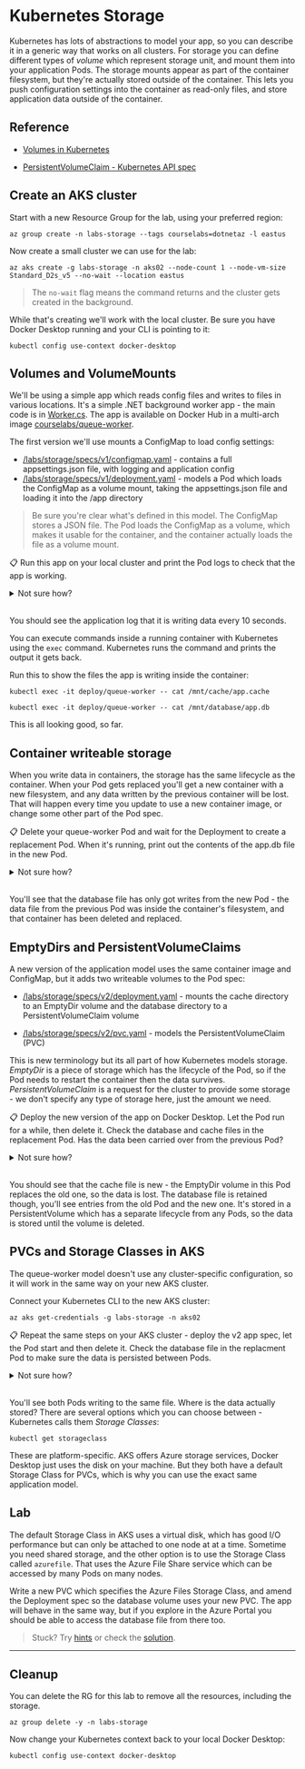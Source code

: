 # Kubernetes Storage

Kubernetes has lots of abstractions to model your app, so you can describe it in a generic way that works on all clusters. For storage you can define different types of _volume_ which represent storage unit, and mount them into your application Pods. The storage mounts appear as part of the container filesystem, but they're actually stored outside of the container. This lets you push configuration settings into the container as read-only files, and store application data outside of the container.

## Reference

- [Volumes in Kubernetes](https://kubernetes.io/docs/concepts/storage/volumes/)

- [PersistentVolumeClaim - Kubernetes API spec](https://kubernetes.io/docs/reference/generated/kubernetes-api/v1.20/#persistentvolumeclaim-v1-core)


## Create an AKS cluster

Start with a new Resource Group for the lab, using your preferred region:

```
az group create -n labs-storage --tags courselabs=dotnetaz -l eastus
```

Now create a small cluster we can use for the lab:

```
az aks create -g labs-storage -n aks02 --node-count 1 --node-vm-size Standard_D2s_v5 --no-wait --location eastus
```

> The `no-wait` flag means the command returns and the cluster gets created in the background.

While that's creating we'll work with the local cluster. Be sure you have Docker Desktop running and your CLI is pointing to it:

```
kubectl config use-context docker-desktop
```

## Volumes and VolumeMounts

We'll be using a simple app which reads config files and writes to files in various locations. It's a simple .NET background worker app - the main code is in [Worker.cs](/src/queue-worker/src/Worker.cs). The app is available on Docker Hub in a multi-arch image [courselabs/queue-worker](https://hub.docker.com/r/courselabs/queue-worker/tags).

The first version we'll use mounts a ConfigMap to load config settings:

- [/labs/storage/specs/v1/configmap.yaml](./specs/v1/configmap.yaml) - contains a full appsettings.json file, with logging and application config
- [/labs/storage/specs/v1/deployment.yaml](./specs/v1/deployment.yaml) - models a Pod which loads the ConfigMap as a volume mount, taking the appsettings.json file and loading it into the /app directory

> Be sure you're clear what's defined in this model. The ConfigMap stores a JSON file. The Pod loads the ConfigMap as a volume, which makes it usable for the container, and the container actually loads the file as a volume mount.

📋 Run this app on your local cluster and print the Pod logs to check that the app is working.

<details>
  <summary>Not sure how?</summary>

All the specs are in the `v1` folder:

```
kubectl apply -f labs/storage/specs/v1
```

Find the Pod name:

```
kubectl get pods
```

Print the logs:

```
kubectl logs <pod-name>
```

</details><br/>

You should see the application log that it is writing data every 10 seconds.

You can execute commands inside a running container with Kubernetes using the `exec` command. Kubernetes runs the command and prints the output it gets back.

Run this to show the files the app is writing inside the container:

```
kubectl exec -it deploy/queue-worker -- cat /mnt/cache/app.cache

kubectl exec -it deploy/queue-worker -- cat /mnt/database/app.db
```

This is all looking good, so far.

## Container writeable storage

When you write data in containers, the storage has the same lifecycle as the container. When your Pod gets replaced you'll get a new container with a new filesystem, and any data written by the previous container will be lost. That will happen every time you update to use a new container image, or change some other part of the Pod spec.

📋 Delete your queue-worker Pod and wait for the Deployment to create a replacement Pod. When it's running, print out the contents of the app.db file in the new Pod.

<details>
  <summary>Not sure how?</summary>

The Deployment's job is to make sure there's one Pod for your app. If you delete the Pod, the Deployment will create a replacement:

```
kubectl delete pod <pod-name>
```

Watch Pods to see the replacement start up:

```
kubectl get pods --watch
```

When the new Pod is running, check the db file:

```
kubectl exec -it deploy/queue-worker -- cat /mnt/database/app.db
```

</details><br/>

You'll see that the database file has only got writes from the new Pod - the data file from the previous Pod was inside the container's filesystem, and that container has been deleted and replaced.

## EmptyDirs and PersistentVolumeClaims

A new version of the application model uses the same container image and ConfigMap, but it adds two writeable volumes to the Pod spec:

- [/labs/storage/specs/v2/deployment.yaml](./specs/v2/deployment.yaml) - mounts the cache directory to an EmptyDir volume and the database directory to a PersistentVolumeClaim volume

- [/labs/storage/specs/v2/pvc.yaml](./specs/v2/pvc.yaml) - models the PersistentVolumeClaim (PVC)

This is new terminology but its all part of how Kubernetes models storage. _EmptyDir_ is a piece of storage which has the lifecycle of the Pod, so if the Pod needs to restart the container then the data survives. _PersistentVolumeClaim_ is a request for the cluster to provide some storage - we don't specify any type of storage here, just the amount we need.

📋 Deploy the new version of the app on Docker Desktop. Let the Pod run for a while, then delete it. Check the database and cache files in the replacement Pod. Has the data been carried over from the previous Pod?

<details>
  <summary>Not sure how?</summary>

Deploy the v2 specs:

```
kubectl apply -f ./labs/storage/specs/v2
```

Check the data files:

```
kubectl exec -it deploy/queue-worker -- cat /mnt/cache/app.cache

kubectl exec -it deploy/queue-worker -- cat /mnt/database/app.db
```

Now delete the Pod:

```
kubectl delete pod <pod-name>
```

Watch Pods to see the replacement start up:

```
kubectl get pods --watch
```

When the new Pod is running, check the files again:

```
kubectl exec -it deploy/queue-worker -- cat /mnt/cache/app.cache

kubectl exec -it deploy/queue-worker -- cat /mnt/database/app.db
```

</details><br/>

You should see that the cache file is new - the EmptyDir volume in this Pod replaces the old one, so the data is lost. The database file is retained though, you'll see entries from the old Pod and the new one. It's stored in a PersistentVolume which has a separate lifecycle from any Pods, so the data is stored until the volume is deleted.

## PVCs and Storage Classes in AKS

The queue-worker model doesn't use any cluster-specific configuration, so it will work in the same way on your new AKS cluster.

Connect your Kubernetes CLI to the new AKS cluster:

```
az aks get-credentials -g labs-storage -n aks02
```

📋 Repeat the same steps on your AKS cluster - deploy the v2 app spec, let the Pod start and then delete it. Check the database file in the replacment Pod to make sure the data is persisted between Pods.

<details>
  <summary>Not sure how?</summary>

Deploy the v2 specs and wait for the Pod to start:

```
kubectl apply -f ./labs/storage/specs/v2

kubectl get pods --watch
```

Now delete the Pod:

```
kubectl delete pod <pod-name>

kubectl get pods --watch
```

When the new Pod is running check the db file:

```
kubectl exec -it deploy/queue-worker -- cat /mnt/database/app.db
```

</details><br/>

You'll see both Pods writing to the same file. Where is the data actually stored? There are several options which you can choose between - Kubernetes calls them _Storage Classes_:

```
kubectl get storageclass
```

These are platform-specific. AKS offers Azure storage services, Docker Desktop just uses the disk on your machine. But they both have a default Storage Class for PVCs, which is why you can use the exact same application model.

## Lab

The default Storage Class in AKS uses a virtual disk, which has good I/O performance but can only be attached to one node at at a time. Sometime you need shared storage, and the other option is to use the Storage Class called `azurefile`. That uses the Azure File Share service which can be accessed by many Pods on many nodes.

Write a new PVC which specifies the Azure Files Storage Class, and amend the Deployment spec so the database volume uses your new PVC. The app will behave in the same way, but if you explore in the Azure Portal you should be able to access the database file from there too.

> Stuck? Try [hints](hints.md) or check the [solution](solution.md).

___

## Cleanup

You can delete the RG for this lab to remove all the resources, including the storage.

```
az group delete -y -n labs-storage
```

Now change your Kubernetes context back to your local Docker Desktop:

```
kubectl config use-context docker-desktop
```